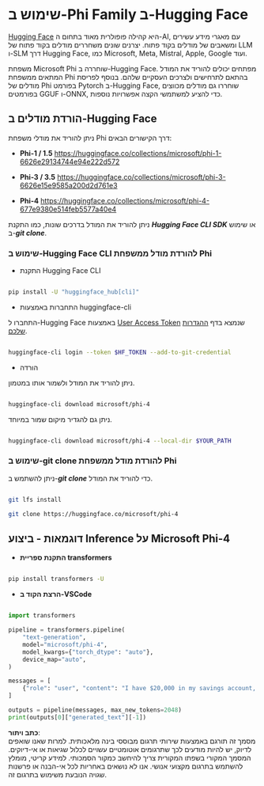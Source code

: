 # **שימוש ב-Phi Family ב-Hugging Face**

[Hugging Face](https://huggingface.co/) היא קהילה פופולרית מאוד בתחום ה-AI, עם מאגרי מידע עשירים ומשאבים של מודלים בקוד פתוח. יצרנים שונים משחררים מודלים בקוד פתוח של LLM ו-SLM דרך Hugging Face, כמו Microsoft, Meta, Mistral, Apple, Google ועוד.

משפחת Microsoft Phi שוחררה ב-Hugging Face. מפתחים יכולים להוריד את המודל המתאים ממשפחת Phi בהתאם לתרחישים ולצרכים העסקיים שלהם. בנוסף לפריסת מודלים של Phi בפורמט Pytorch ב-Hugging Face, שוחררו גם מודלים מכווצים בפורמטים GGUF ו-ONNX, כדי להציע למשתמשי הקצה אפשרויות נוספות.

## **הורדת מודלים ב-Hugging Face**

ניתן להוריד את מודלי משפחת Phi דרך הקישורים הבאים:

-  **Phi-1 / 1.5** https://huggingface.co/collections/microsoft/phi-1-6626e29134744e94e222d572

-  **Phi-3 / 3.5** https://huggingface.co/collections/microsoft/phi-3-6626e15e9585a200d2d761e3

-  **Phi-4** https://huggingface.co/collections/microsoft/phi-4-677e9380e514feb5577a40e4

ניתן להוריד את המודל בדרכים שונות, כמו התקנת ***Hugging Face CLI SDK*** או שימוש ב-***git clone***.

### **שימוש ב-Hugging Face CLI להורדת מודל ממשפחת Phi**

- התקנת Hugging Face CLI

```bash

pip install -U "huggingface_hub[cli]"

```

- התחברות באמצעות huggingface-cli

התחברו ל-Hugging Face באמצעות [User Access Token](https://huggingface.co/docs/hub/security-tokens) שנמצא בדף [ההגדרות שלכם](https://huggingface.co/settings/tokens).

```bash

huggingface-cli login --token $HF_TOKEN --add-to-git-credential

```

- הורדה

ניתן להוריד את המודל ולשמור אותו במטמון.

```bash

huggingface-cli download microsoft/phi-4

```

ניתן גם להגדיר מיקום שמור במיוחד.

```bash

huggingface-cli download microsoft/phi-4 --local-dir $YOUR_PATH

```

### **שימוש ב-git clone להורדת מודל ממשפחת Phi**

ניתן להשתמש ב-***git clone*** כדי להוריד את המודל.

```bash

git lfs install

git clone https://huggingface.co/microsoft/phi-4

```

## **דוגמאות - ביצוע Inference על Microsoft Phi-4**

- **התקנת ספריית transformers**

```bash

pip install transformers -U

```

- **הרצת הקוד ב-VSCode**

```python

import transformers

pipeline = transformers.pipeline(
    "text-generation",
    model="microsoft/phi-4",
    model_kwargs={"torch_dtype": "auto"},
    device_map="auto",
)

messages = [
    {"role": "user", "content": "I have $20,000 in my savings account, where I receive a 4% profit per year and payments twice a year. Can you please tell me how long it will take for me to become a millionaire? Also, can you please explain the math step by step as if you were explaining it to an uneducated person?"},
]

outputs = pipeline(messages, max_new_tokens=2048)
print(outputs[0]["generated_text"][-1])

```

**כתב ויתור**:  
מסמך זה תורגם באמצעות שירותי תרגום מבוססי בינה מלאכותית. למרות שאנו שואפים לדיוק, יש להיות מודעים לכך שתרגומים אוטומטיים עשויים לכלול שגיאות או אי-דיוקים. המסמך המקורי בשפתו המקורית צריך להיחשב כמקור הסמכותי. למידע קריטי, מומלץ להשתמש בתרגום מקצועי אנושי. אנו לא נושאים באחריות לכל אי-הבנה או פרשנות שגויה הנובעת משימוש בתרגום זה.